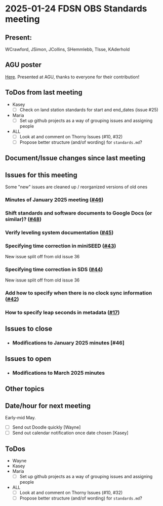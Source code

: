 # 2025-01-24 FDSN OBS Standards meeting

## Present: 
WCrawford, JSimon, JCollins, SHemmlebb, TIsse, KAderhold

## AGU poster
[Here](https://github.com/FDSN/OBS-standards/blob/main/Crawford_FDSN_AG_standards_v5.pdf). Presented at AGU, thanks to everyone for their contribution!

##  ToDos from last meeting

- Kasey
    - [ ] Check on land station standards for start and end_dates (issue #25)
- Maria
    - [ ] Set up github projects as a way of grouping issues and assigning people
- ALL
    - [ ] Look at and comment on Thorny Issues (#10, #32)
    - [ ] Propose better structure (and/of wording) for ``standards.md``?

## Document/Issue changes since last meeting


## Issues for this meeting

Some "new" issues are cleaned up / reorganized versions of old ones

### Minutes of January 2025 meeting ([#46](https://github.com/FDSN/OBS-standards/issues/46))

### Shift standards and software documents to Google Docs (or similar)? ([#48](https://github.com/FDSN/OBS-standards/issues/48))

### Verify leveling system documentation ([#45](https://github.com/FDSN/OBS-standards/issues/45))

### Specifying time correction in miniSEED ([#43](https://github.com/FDSN/OBS-standards/issues/43))
New issue split off from old issue 36

### Specifying time correction in SDS ([#44](https://github.com/FDSN/OBS-standards/issues/44))
New issue split off from old issue 36

### Add how to specify when there is no clock sync information ([#42](https://github.com/FDSN/OBS-standards/issues/42))

### How to specify leap seconds in metadata ([#17](https://github.com/FDSN/OBS-standards/issues/17))

## Issues to close

- ### Modifications to January 2025 minutes [#46]

## Issues to open

- ### Modifications to March 2025 minutes

## Other topics


## Date/hour for next meeting

Early-mid May.

- [ ] Send out Doodle quickly [Wayne]
- [ ] Send out calendar notification once date chosen [Kasey]

## ToDos

- Wayne
- Kasey
- Maria
    - [ ] Set up github projects as a way of grouping issues and assigning people
- ALL
    - [ ] Look at and comment on Thorny Issues (#10, #32)
    - [ ] Propose better structure (and/of wording) for ``standards.md``?
